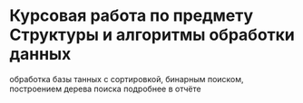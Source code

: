 # Курсовая работа по предмету Структуры и алгоритмы обработки данных

обработка базы танных с сортировкой, бинарным поиском, построением дерева поиска
подробнее в отчёте

